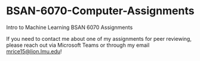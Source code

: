 # BSAN-6070-Computer-Assignments
Intro to Machine Learning BSAN 6070 Assignments

If you need to contact me about one of my assignments for peer reviewing, please reach out via Microsoft Teams or through my email mrice15@lion.lmu.edu!
